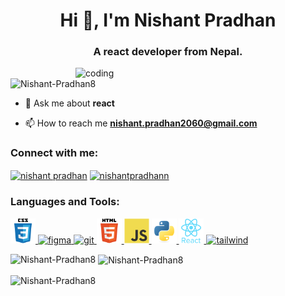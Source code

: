 <h1 align="center">Hi 👋, I'm Nishant Pradhan</h1>
<h3 align="center">A react developer from Nepal.</h3>
<img align="right" alt="coding" width="400" src = "https://img.freepik.com/free-vector/hand-drawn-web-developers_23-2148819604.jpg?t=st=1725368969~exp=1725372569~hmac=a415c1ae660a27bbe2740e52bb9f87c2873d087f988ed54a307aa604042ac446&w=996" >
<p align="left"> <img src="https://komarev.com/ghpvc/?username=Nishant-Pradhan8&label=Profile%20views&color=0e75b6&style=flat" alt="Nishant-Pradhan8" /> </p>

- 💬 Ask me about **react**

- 📫 How to reach me **nishant.pradhan2060@gmail.com**

<h3 align="left">Connect with me:</h3>
<p align="left">
<a href="https://www.facebook.com/nishant.pradhan.5264?mibextid=LQQJ4d" target="blank"><img align="center" src="https://raw.githubusercontent.com/rahuldkjain/github-profile-readme-generator/master/src/images/icons/Social/facebook.svg" alt="nishant pradhan" height="30" width="40" /></a>
<a href="https://instagram.com/nishantpradhann" target="blank"><img align="center" src="https://raw.githubusercontent.com/rahuldkjain/github-profile-readme-generator/master/src/images/icons/Social/instagram.svg" alt="nishantpradhann" height="30" width="40" /></a>
</p>

<h3 align="left">Languages and Tools:</h3>
<p align="left"> <a href="https://www.w3schools.com/css/" target="_blank" rel="noreferrer"> <img src="https://raw.githubusercontent.com/devicons/devicon/master/icons/css3/css3-original-wordmark.svg" alt="css3" width="40" height="40"/> </a> <a href="https://www.figma.com/" target="_blank" rel="noreferrer"> <img src="https://www.vectorlogo.zone/logos/figma/figma-icon.svg" alt="figma" width="40" height="40"/> </a> <a href="https://git-scm.com/" target="_blank" rel="noreferrer"> <img src="https://www.vectorlogo.zone/logos/git-scm/git-scm-icon.svg" alt="git" width="40" height="40"/> </a> <a href="https://www.w3.org/html/" target="_blank" rel="noreferrer"> <img src="https://raw.githubusercontent.com/devicons/devicon/master/icons/html5/html5-original-wordmark.svg" alt="html5" width="40" height="40"/> </a> <a href="https://developer.mozilla.org/en-US/docs/Web/JavaScript" target="_blank" rel="noreferrer"> <img src="https://raw.githubusercontent.com/devicons/devicon/master/icons/javascript/javascript-original.svg" alt="javascript" width="40" height="40"/> </a> <a href="https://www.python.org" target="_blank" rel="noreferrer"> <img src="https://raw.githubusercontent.com/devicons/devicon/master/icons/python/python-original.svg" alt="python" width="40" height="40"/> </a> <a href="https://reactjs.org/" target="_blank" rel="noreferrer"> <img src="https://raw.githubusercontent.com/devicons/devicon/master/icons/react/react-original-wordmark.svg" alt="react" width="40" height="40"/> </a> <a href="https://tailwindcss.com/" target="_blank" rel="noreferrer"> <img src="https://www.vectorlogo.zone/logos/tailwindcss/tailwindcss-icon.svg" alt="tailwind" width="40" height="40"/> </a> </p>

<p><img align="left" src="https://github-readme-stats.vercel.app/api/top-langs?username=Nishant-Pradhan8&show_icons=true&locale=en&layout=compact" alt="Nishant-Pradhan8" /></p>

<p>&nbsp;<img align="center" src="https://github-readme-stats.vercel.app/api?username=Nishant-Pradhan8&show_icons=true&locale=en" alt="Nishant-Pradhan8" /></p>

<p><img align="center" src="https://github-readme-streak-stats.herokuapp.com/?user=Nishant-Pradhan8&" alt="Nishant-Pradhan8" /></p>
